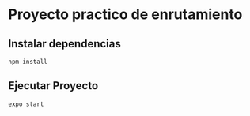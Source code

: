 # Proyecto practico de enrutamiento

## Instalar dependencias
    npm install

## Ejecutar Proyecto
    expo start